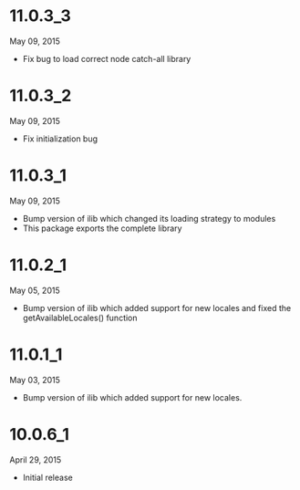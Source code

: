 # 11.0.3_3

May 09, 2015

* Fix bug to load correct node catch-all library

# 11.0.3_2

May 09, 2015

* Fix initialization bug

# 11.0.3_1

May 09, 2015

* Bump version of ilib which changed its loading strategy to modules
* This package exports the complete library

# 11.0.2_1

May 05, 2015

* Bump version of ilib which added support for new locales
  and fixed the getAvailableLocales() function

# 11.0.1_1

May 03, 2015

* Bump version of ilib which added support for new locales.

# 10.0.6_1

April 29, 2015

* Initial release
